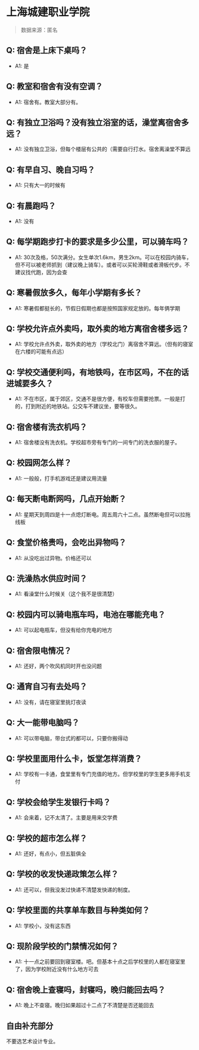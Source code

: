 # 上海城建职业学院

> 数据来源：匿名

## Q: 宿舍是上床下桌吗？

- A1: 是

## Q: 教室和宿舍有没有空调？

- A1: 宿舍有。教室大部分有。

## Q: 有独立卫浴吗？没有独立浴室的话，澡堂离宿舍多远？

- A1: 没有独立卫浴，但每个楼层有公共的（需要自行打水。宿舍离澡堂不算远

## Q: 有早自习、晚自习吗？

- A1: 只有大一的时候有

## Q: 有晨跑吗？

- A1: 没有

## Q: 每学期跑步打卡的要求是多少公里，可以骑车吗？

- A1: 30次及格，50次满分。女生单次1.6km，男生2km。可以在校园内骑车，但不可以被老师抓到（建议晚上骑车）。或者可以买轮滑鞋或者滑板代步。不建议找代跑，因为会查

## Q: 寒暑假放多久，每年小学期有多长？

- A1: 寒暑假都挺长的，节假日假期也都是按照国家规定放的。每年俩学期

## Q: 学校允许点外卖吗，取外卖的地方离宿舍楼多远？

- A1: 学校允许点外卖，取外卖的地方（学校北门）离宿舍不算远。（但有的寝室在六楼的可能有点远）

## Q: 学校交通便利吗，有地铁吗，在市区吗，不在的话进城要多久？

- A1: 不在市区，属于郊区，交通不是很方便，有校车但需要抢票。一般是打的，打到附近的地铁站。公交车不建议坐，要等很久。

## Q: 宿舍楼有洗衣机吗？

- A1: 宿舍楼没有洗衣机。学校超市旁有专门的一间专门的洗衣服的屋子。

## Q: 校园网怎么样？

- A1: 一般般，打手机游戏还是建议用流量

## Q: 每天断电断网吗，几点开始断？

- A1: 星期天到周四是十一点熄灯断电。周五周六十二点。虽然断电但可以拉拖线板

## Q: 食堂价格贵吗，会吃出异物吗？

- A1: 从没吃出过异物。价格还可以

## Q: 洗澡热水供应时间？

- A1: 看澡堂什么时候关（这个我不是很清楚）

## Q: 校园内可以骑电瓶车吗，电池在哪能充电？

- A1: 可以起电瓶车，但没有给你充电的地方

## Q: 宿舍限电情况？

- A1: 还好，两个吹风机同时开也没问题

## Q: 通宵自习有去处吗？

- A1: 没有，请在寝室里挑灯夜读

## Q: 大一能带电脑吗？

- A1: 可以带电脑，带台式的都可以，只要你搬得动

## Q: 学校里面用什么卡，饭堂怎样消费？

- A1: 学校有一卡通，食堂里有专门充值的地方。但学校里的学生更多用手机支付

## Q: 学校会给学生发银行卡吗？

- A1: 会来着，记不太清了。主要是用来交学费

## Q: 学校的超市怎么样？

- A1: 还好，有点小，但五脏俱全

## Q: 学校的收发快递政策怎么样？

- A1: 还可以，但我没发过快递不清楚发快递的制度。

## Q: 学校里面的共享单车数目与种类如何？

- A1: 学校小，没有这东西

## Q: 现阶段学校的门禁情况如何？

- A1: 十一点之前要回到寝室楼。吧。但基本十点之后学校里的人都在寝室里了，因为学校附近没有什么地方可去

## Q: 宿舍晚上查寝吗，封寝吗，晚归能回去吗？

- A1: 晚上不查寝。晚归如果超过十二点了不清楚是否还能回去

## 自由补充部分

不要选艺术设计专业。